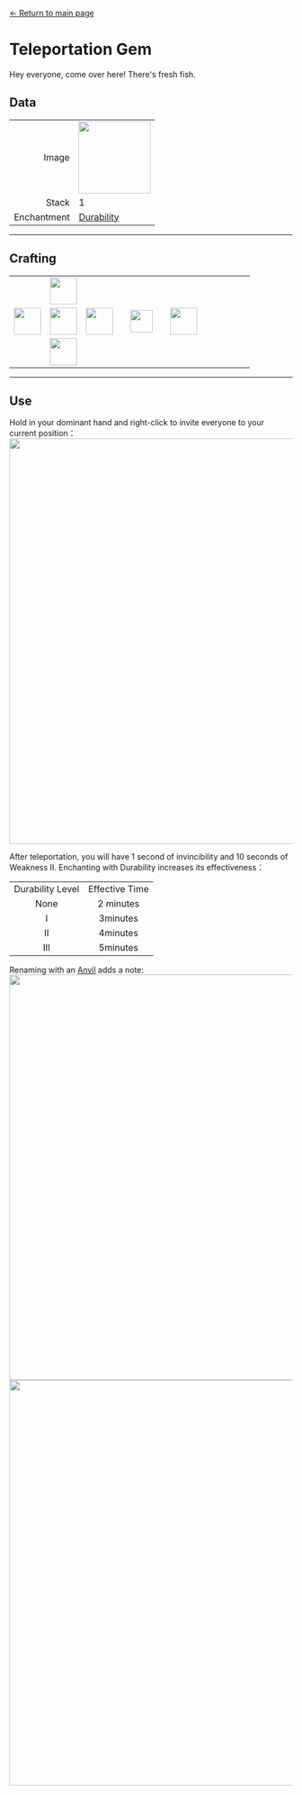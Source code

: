 [← Return to main page](../)
# Teleportation Gem
Hey everyone, come over here! There's fresh fish.

## Data
<table>
    <tr><td align="end">Image</td><td><img src="https://i.imgur.com/4zxLVnc.png" width="128"/></td></tr>
    <tr><td align="end">Stack</td><td>1</td></tr>
    <tr><td align="end">Enchantment</td><td><a href="https://minecraft.fandom.com/wiki/Durability">Durability</a></td></tr>
</table>

---

## Crafting
<table>
    <tr><td></td><td><img src="https://i.imgur.com/AarduJQ.png" width="48"/></td><td></td><td colspan="3"></td></tr>
    <tr><td><img src="https://i.imgur.com/AarduJQ.png" width="48"/></td><td><img src="https://i.imgur.com/OUdfDD0.png" width="48"/></td><td><img src="https://i.imgur.com/AarduJQ.png" width="48"/></td><td width="70" align="center"><img src="https://i.imgur.com/VE0KqIE.png" width="40"/></td><td><img src="https://i.imgur.com/4zxLVnc.png" width="48"/></td><td width="70"></td></tr>
    <tr><td></td><td><img src="https://i.imgur.com/AarduJQ.png" width="48"/></td><td></td><td colspan="3"></td></tr>
</table>

---

## Use
Hold in your dominant hand and right-click to invite everyone to your current position：  
<img src="https://i.imgur.com/YmqMhfd.png" width="720"/><br>

After teleportation, you will have 1 second of invincibility and 10 seconds of Weakness II.
Enchanting with Durability increases its effectiveness：  

<table>
    <tr><td align="center">Durability Level</td><td align="center">Effective Time</td></tr>
    <tr><td align="center">None</td><td align="center">2 minutes</td></tr>
    <tr><td align="center">I</td><td align="center">3minutes</td></tr>
    <tr><td align="center">II</td><td align="center">4minutes</td></tr>
    <tr><td align="center">III</td><td align="center">5minutes</td></tr>
</table>

Renaming with an [Anvil](https://minecraft.fandom.com/wiki/Anvil) adds a note:
<img src="https://i.imgur.com/AaLEzgA.png" width="720"/>  
<img src="https://i.imgur.com/aGnQraf.png" width="720"/>
